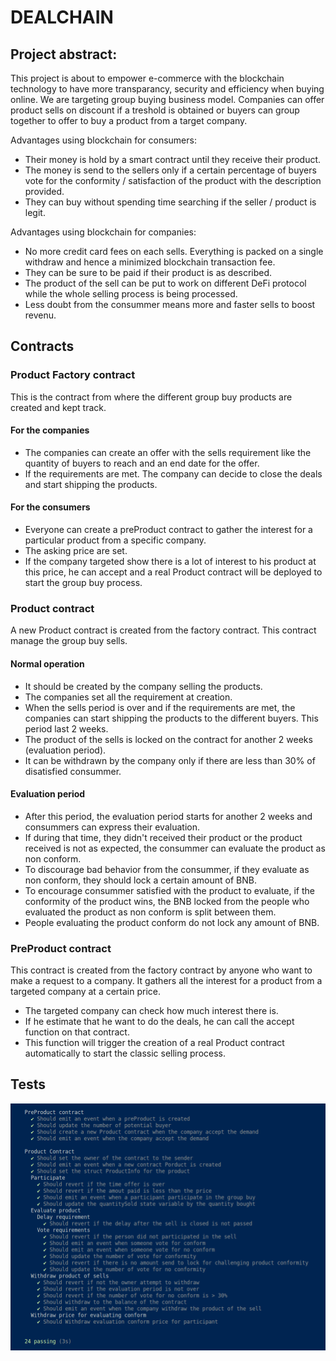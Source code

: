 # DEALCHAIN

## Project abstract: 

This project is about to empower e-commerce with the blockchain technology to have more transparancy, security and efficiency when buying online. We are targeting group buying business model. Companies can offer product sells on discount if a treshold is obtained or buyers can group together to offer to buy a product from a target company.

Advantages using blockchain for consumers:

- Their money is hold by a smart contract until they receive their product.
- The money is send to the sellers only if a certain percentage of buyers vote for the conformity / satisfaction of the product with the description provided. 
- They can buy without spending time searching if the seller / product is legit. 

Advantages using blockchain for companies: 

- No more credit card fees on each sells. Everything is packed on a single withdraw and hence a minimized blockchain transaction fee. 
- They can be sure to be paid if their product is as described.
- The product of the sell can be put to work on different DeFi protocol while the whole selling process is being processed.
- Less doubt from the consummer means more and faster sells to boost revenu.


## Contracts 

### Product Factory contract

This is the contract from where the different group buy products are created and kept track.

#### For the companies
- The companies can create an offer with the sells requirement like the quantity of buyers to reach and an end date for the offer.
- If the requirements are met. The company can decide to close the deals and start shipping the products.

#### For the consumers
- Everyone can create a preProduct contract to gather the interest for a particular product from a specific company.
- The asking price are set.
- If the company targeted show there is a lot of interest to his product at this price, he can accept and a real Product contract will be deployed to start the group buy process.

### Product contract

A new Product contract is created from the factory contract. This contract manage the group buy sells. 

#### Normal operation

- It should be created by the company selling the products.
- The companies set all the requirement at creation.
- When the sells period is over and if the requirements are met, the companies can start shipping the products to the different buyers. This period last 2 weeks.
- The product of the sells is locked on the contract for another 2 weeks (evaluation period).
- It can be withdrawn by the company only if there are less than 30% of disatisfied consummer.

#### Evaluation period

- After this period, the evaluation period starts for another 2 weeks and consummers can express their evaluation.
- If during that time, they didn't received their product or the product received is not as expected, the consummer can evaluate the product as non conform.
- To discourage bad behavior from the consummer, if they evaluate as non conform, they should lock a certain amount of BNB.
- To encourage consummer satisfied with the product to evaluate, if the conformity of the product wins, the BNB locked from the people who evaluated the product as non conform is split between them.
- People evaluating the product conform do not lock any amount of BNB.


### PreProduct contract

This contract is created from the factory contract by anyone who want to make a request to a company. It gathers all the interest for a product from a targeted company at a certain price.

- The targeted company can check how much interest there is.
- If he estimate that he want to do the deals, he can call the accept function on that contract.
- This function will trigger the creation of a real Product contract automatically to start the classic selling process.

## Tests 

![Tests](/assets/tests.png "Tests")